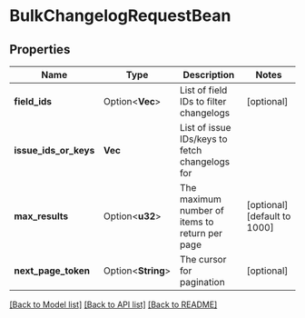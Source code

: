 # BulkChangelogRequestBean

## Properties

Name | Type | Description | Notes
------------ | ------------- | ------------- | -------------
**field_ids** | Option<**Vec<String>**> | List of field IDs to filter changelogs | [optional]
**issue_ids_or_keys** | **Vec<String>** | List of issue IDs/keys to fetch changelogs for | 
**max_results** | Option<**u32**> | The maximum number of items to return per page | [optional][default to 1000]
**next_page_token** | Option<**String**> | The cursor for pagination | [optional]

[[Back to Model list]](../README.md#documentation-for-models) [[Back to API list]](../README.md#documentation-for-api-endpoints) [[Back to README]](../README.md)


